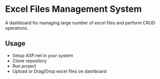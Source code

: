# Excel Files Management System
A dashboard for managing large number of excel files and perform CRUD operations.

## Usage
- Setup ASP.net in your system
- Clone repository
- Run project
- Upload or Drag/Drop excel files on dashboard
